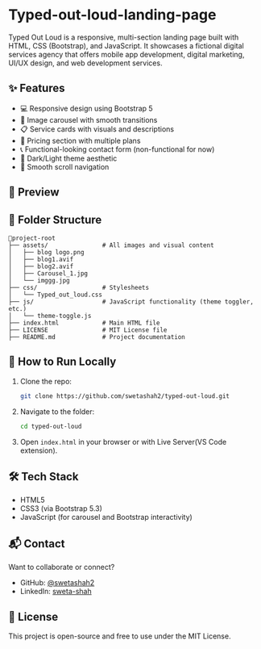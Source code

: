 # Typed-out-loud-landing-page
Typed Out Loud is a responsive, multi-section landing page built with HTML, CSS (Bootstrap), and JavaScript. It showcases a fictional digital services agency that offers mobile app development, digital marketing, UI/UX design, and web development services.

## ✨ Features
- 💻 Responsive design using Bootstrap 5
- 🎠 Image carousel with smooth transitions
- 📋 Service cards with visuals and descriptions
- 💸 Pricing section with multiple plans
- 📞 Functional-looking contact form (non-functional for now)
- 🌙 Dark/Light theme aesthetic
- 📌 Smooth scroll navigation

## 📸 Preview


## 📁 Folder Structure
```
📆project-root
├── assets/               # All images and visual content
│   ├── blog logo.png
│   ├── blog1.avif
│   ├── blog2.avif
│   ├── Carousel_1.jpg
│   └── imggg.jpg
├── css/                  # Stylesheets
│   └── Typed_out_loud.css
├── js/                   # JavaScript functionality (theme toggler, etc.)
│   └── theme-toggle.js 
├── index.html            # Main HTML file
├── LICENSE               # MIT License file
├── README.md             # Project documentation
```
## 🚀 How to Run Locally
1. Clone the repo:
   ```bash
   git clone https://github.com/swetashah2/typed-out-loud.git
   ```
2. Navigate to the folder:
   ```bash
   cd typed-out-loud
   ```
3. Open `index.html` in your browser or with Live Server(VS Code extension).
   
## 🛠️ Tech Stack

- HTML5  
- CSS3 (via Bootstrap 5.3)  
- JavaScript (for carousel and Bootstrap interactivity)

## 📬 Contact
Want to collaborate or connect?
- GitHub: [@swetashah2](https://github.com/swetashah2)  
- LinkedIn: [sweta-shah](www.linkedin.com/in/sweta-shah-187289343)

## 📄 License
This project is open-source and free to use under the MIT License.

 
